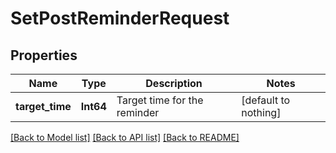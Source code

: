 # SetPostReminderRequest


## Properties
Name | Type | Description | Notes
------------ | ------------- | ------------- | -------------
**target_time** | **Int64** | Target time for the reminder | [default to nothing]


[[Back to Model list]](../README.md#models) [[Back to API list]](../README.md#api-endpoints) [[Back to README]](../README.md)


